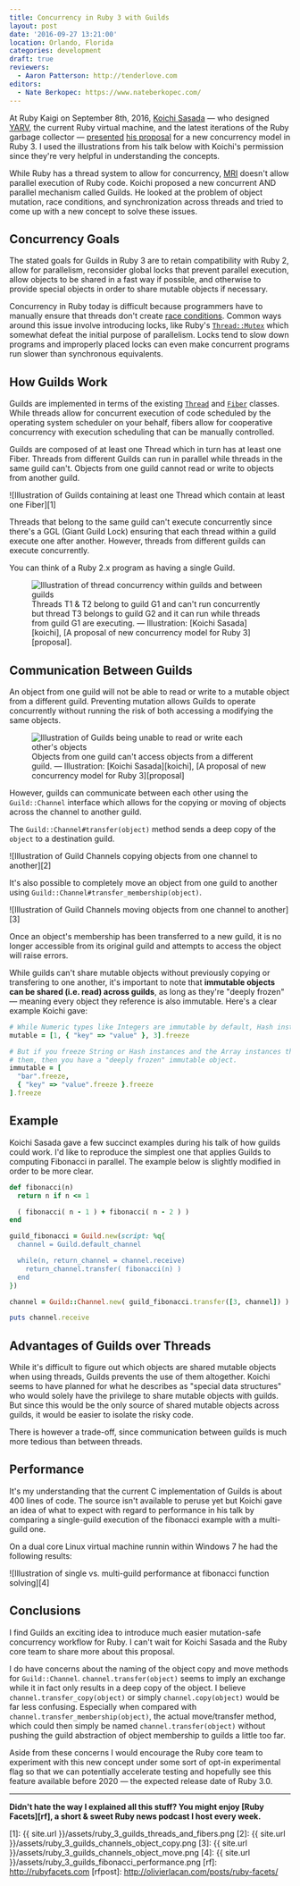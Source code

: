 ```yaml
---
title: Concurrency in Ruby 3 with Guilds
layout: post
date: '2016-09-27 13:21:00'
location: Orlando, Florida
categories: development
draft: true
reviewers:
  - Aaron Patterson: http://tenderlove.com
editors:
  - Nate Berkopec: https://www.nateberkopec.com/
---
```


At Ruby Kaigi on September 8th, 2016, [Koichi Sasada][koichi] — who designed
[YARV][yarv], the current Ruby virtual machine, and the latest iterations of the
Ruby garbage collector — [presented][talk] [his proposal][proposal] for a new
concurrency model in Ruby 3. I used the illustrations from his talk below with
Koichi's permission since they're very helpful in understanding the concepts.

While Ruby has a thread system to allow for concurrency, [MRI][mri] doesn't
allow parallel execution of Ruby code. Koichi proposed a new concurrent AND
parallel mechanism called Guilds. He looked at the problem of object mutation,
race conditions, and synchronization across threads and tried to come up with a
new concept to solve these issues.

## Concurrency Goals

The stated goals for Guilds in Ruby 3 are to retain compatibility with Ruby 2,
allow for parallelism, reconsider global locks that prevent parallel execution,
allow objects to be shared in a fast way if possible, and otherwise to provide
special objects in order to share mutable objects if necessary.

Concurrency in Ruby today is difficult because programmers have to manually
ensure that threads don't create [race conditions][race-condition]. Common ways
around this issue involve introducing locks, like Ruby's [`Thread::Mutex`][mutex]
which somewhat defeat the initial purpose of parallelism. Locks tend to slow
down programs and improperly placed locks can even make concurrent programs run
slower than synchronous equivalents.

## How Guilds Work

Guilds are implemented in terms of the existing [`Thread`][thread] and
[`Fiber`][fiber] classes. While threads allow for concurrent execution of code
scheduled by the operating system scheduler on your behalf, fibers allow for
cooperative concurrency with execution scheduling that can be manually
controlled.

Guilds are composed of at least one Thread which in turn has at least one Fiber.
Threads from different Guilds can run in parallel while threads in the same
guild can't. Objects from one guild cannot read or write to objects from another
guild.

![Illustration of Guilds containing at least one Thread which contain at least
one Fiber][1]

Threads that belong to the same guild can't execute concurrently since there's
a GGL (Giant Guild Lock) ensuring that each thread within a guild execute one
after another. However, threads from different guilds can execute concurrently.

You can think of a Ruby 2.x program as having a single Guild.

<figure>
  <img src="{{ site.url }}/assets/ruby_3_guilds_concurrency.png" alt="Illustration of thread concurrency within guilds and between guilds">
  <figcaption>
    Threads T1 & T2 belong to guild G1 and can't run concurrently but thread
    T3 belongs to guild G2 and it can run while threads from guild G1 are
    executing. — Illustration: [Koichi Sasada][koichi], [A proposal of new concurrency model for Ruby 3][proposal].
  </figcaption>
</figure>

## Communication Between Guilds

An object from one guild will not be able to read or write to a mutable object
from a different guild. Preventing mutation allows Guilds to operate concurrently
without running the risk of both accessing a modifying the same objects.

<figure>
  <img src="{{ site.url }}/assets/ruby_3_guilds_object_access_restrictions.png" alt="Illustration of Guilds being unable to read or write each other's objects">
  <figcaption>
    Objects from one guild can't access objects from a different guild. — Illustration: [Koichi Sasada][koichi], [A proposal of new concurrency model for Ruby 3][proposal]
  </figcaption>
</figure>

However, guilds can communicate between each other using the `Guild::Channel`
interface which allows for the copying or moving of objects across the channel
to another guild.

The `Guild::Channel#transfer(object)` method sends a deep copy of the `object` to
a destination guild.

![Illustration of Guild Channels copying objects from one channel to another][2]

It's also possible to completely move an object from one guild to another using
`Guild::Channel#transfer_membership(object)`.

![Illustration of Guild Channels moving objects from one channel to another][3]

Once an object's membership has been transferred to a new guild, it is no longer
accessible from its original guild and attempts to access the object will raise
errors.

While guilds can't share mutable objects without previously copying or
transfering to one another, it's important to note that **immutable objects can be shared (i.e. read)
across guilds**, as long as they're "deeply frozen" — meaning every object they
reference is also immutable. Here's a clear example Koichi gave:

```ruby
# While Numeric types like Integers are immutable by default, Hash instances aren't.
mutable = [1, { "key" => "value" }, 3].freeze

# But if you freeze String or Hash instances and the Array instances that references
# them, then you have a "deeply frozen" immutable object.
immutable = [
  "bar".freeze,
  { "key" => "value".freeze }.freeze
].freeze
```

## Example

Koichi Sasada gave a few succinct examples during his talk of how guilds could
work. I'd like to reproduce the simplest one that applies Guilds to computing
Fibonacci in parallel. The example below is slightly modified in order to be
more clear.

```ruby
def fibonacci(n)
  return n if n <= 1

  ( fibonacci( n - 1 ) + fibonacci( n - 2 ) )
end

guild_fibonacci = Guild.new(script: %q{
  channel = Guild.default_channel

  while(n, return_channel = channel.receive)
    return_channel.transfer( fibonacci(n) )
  end
})

channel = Guild::Channel.new( guild_fibonacci.transfer([3, channel]) )

puts channel.receive
```

## Advantages of Guilds over Threads

While it's difficult to figure out which objects are shared mutable objects
when using threads, Guilds prevents the use of them altogether. Koichi seems
to have planned for what he describes as "special data structures" who would
solely have the privilege to share mutable objects with guilds. But since this
would be the only source of shared mutable objects across guilds, it would be
easier to isolate the risky code.

There is however a trade-off, since communication between guilds is much more
tedious than between threads.

## Performance

It's my understanding that the current C implementation of Guilds is about 400
lines of code. The source isn't available to peruse yet but Koichi gave an idea
of what to expect with regard to performance in his talk by comparing a
single-guild execution of the fibonacci example with a multi-guild one.

On a dual core Linux virtual machine runnin within Windows 7 he had the following
results:

![Illustration of single vs. multi-guild performance at fibonacci function solving][4]

## Conclusions

I find Guilds an exciting idea to introduce much easier mutation-safe
concurrency workflow for Ruby. I can't wait for Koichi Sasada and the Ruby core
team to share more about this proposal.

I do have concerns about the naming of the object copy and move methods for
`Guild::Channel`. `channel.transfer(object)` seems to imply an exchange while it
in fact only results in a deep copy of the object. I believe
`channel.transfer_copy(object)` or simply `channel.copy(object)` would be far
less confusing. Especially when compared with
`channel.transfer_membership(object)`, the actual move/transfer method, which
could then simply be named `channel.transfer(object)` without pushing the guild
abstraction of object membership to guilds a little too far.

Aside from these concerns I would encourage the Ruby core team to experiment
with this new concept under some sort of opt-in experimental flag so that we
can potentially accelerate testing and hopefully see this feature available
before 2020 — the expected release date of Ruby 3.0.

---
**Didn't hate the way I explained all this stuff? You might enjoy
[Ruby Facets][rf], a short &amp; sweet Ruby news podcast I host every week.**

[koichi]: http://www.atdot.net/~ko1/
[talk]: https://www.youtube.com/watch?v=WIrYh14H9kA&feature=youtu.be
[proposal]: http://www.atdot.net/~ko1/activities/2016_rubykaigi.pdf
[yarv]: https://en.wikipedia.org/wiki/YARV
[mri]: https://en.wikipedia.org/wiki/Ruby_MRI
[thread]: https://ruby-doc.org/core-2.3.1/Thread.html
[fiber]: https://ruby-doc.org/core-2.3.1/Fiber.html
[race-condition]: https://en.wikipedia.org/wiki/Race_condition
[mutex]: https://ruby-doc.org/core-2.3.1/Thread/Mutex.html
[1]: {{ site.url }}/assets/ruby_3_guilds_threads_and_fibers.png
[2]: {{ site.url }}/assets/ruby_3_guilds_channels_object_copy.png
[3]: {{ site.url }}/assets/ruby_3_guilds_channels_object_move.png
[4]: {{ site.url }}/assets/ruby_3_guilds_fibonacci_performance.png
[rf]: http://rubyfacets.com
[rfpost]: http://olivierlacan.com/posts/ruby-facets/
